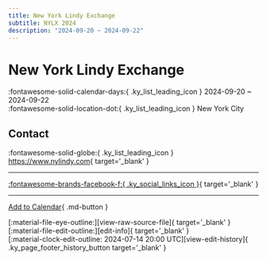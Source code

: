```yaml
---
title: New York Lindy Exchange
subtitle: NYLX 2024
description: "2024-09-20 ~ 2024-09-22"
---
```


# New York Lindy Exchange 

:fontawesome-solid-calendar-days:{ .ky_list_leading_icon } 2024-09-20 ~ 2024-09-22  
:fontawesome-solid-location-dot:{ .ky_list_leading_icon } New York City  

## Contact

:fontawesome-solid-globe:{ .ky_list_leading_icon } <https://www.nylindy.com>{ target='_blank' }  

---

 [:fontawesome-brands-facebook-f:{ .ky_social_links_icon }](https://www.facebook.com/events/1011203883695961){ target='_blank' }

---

[Add to Calendar](https://swing.news/ics/en/2024/us/new-york-lindy-exchange-2024.ics){ .md-button }

<div class="ky_page_footer" markdown>
<div class="ky_page_footer_trailing" markdown="span">
[:material-file-eye-outline:][view-raw-source-file]{ target='_blank' }
[:material-file-edit-outline:][edit-info]{ target='_blank' }
</div>
<div class="ky_page_footer_leading" markdown="span">
[:material-clock-edit-outline: 2024-07-14 20:00 UTC][view-edit-history]{ .ky_page_footer_history_button target='_blank' }
</div>
</div>

[view-raw-source-file]: https://github.com/swingdance/events/blob/main/2024/us/new-york-lindy-exchange-2024.json "View Raw Source File"
[edit-info]: https://github.com/swingdance/events/issues/new?assignees=&labels=update+event&projects=&template=03-update_entity.yml&title=%5B2024%2Fus%5D%20New%20York%20Lindy%20Exchange&region=us&year=2024&id=new-york-lindy-exchange-2024&name=New%20York%20Lindy%20Exchange&org_id= "Edit Info"

[view-edit-history]: https://github.com/swingdance/events/commits/main/2024/us/new-york-lindy-exchange-2024.json "View Edit History"
